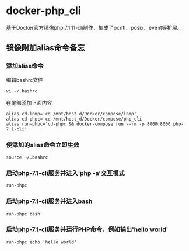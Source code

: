 docker-php_cli
=============== 

基于Docker官方镜像php:7.1.11-cli制作，集成了pcntl、posix、event等扩展。

## 镜像附加alias命令备忘

### 添加alias命令
编辑bashrc文件
~~~
vi ~/.bashrc
~~~
在尾部添加下面内容
~~~
alias cd-lnmp='cd /mnt/host_d/Docker/compose/lnmp'
alias cd-phpc='cd /mnt/host_d/Docker/compose/php_cli'
alias run-phpc='cd-phpc && docker-compose run --rm -p 8000:8000 php-7.1-cli'
~~~

### 使添加的alias命令立即生效
~~~
source ~/.bashrc
~~~

### 启动php-7.1-cli服务并进入'php -a'交互模式
~~~
run-phpc
~~~

### 启动php-7.1-cli服务并进入bash
~~~
run-phpc bash
~~~

### 启动php-7.1-cli服务并运行PHP命令，例如输出'hello world'
~~~
run-phpc echo 'hello world'
~~~